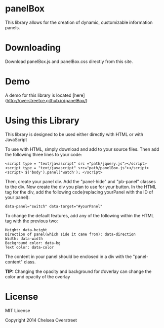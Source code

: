 panelBox
========

This library allows for the creation of dynamic, customizable information panels.

Downloading
============

Download panelBox.js and panelBox.css directly from this site.

Demo
=====

A demo for this library is located [here] (http://overstreetce.github.io/panelBox/)

Using this Library
===================

This library is designed to be used either directly with HTML or with JavaScript

To use with HTML, simply download and add to your source files. Then add the following three lines to your code:

    <script type = "text/javascript" src ="path/jquery.js"></script>
    <script type = "text/javascript" src="path/panelBox.js"></script>
    <script> $('body').panel('watch'); </script>

Then, create your panel div. Add the "panel-hide" and "pb-panel" classes to the div. Now create the div you plan to use for your button. In the HTML tag for the div, add the following code(replacing yourPanel with the ID of your panel):

    data-panel="switch" data-target="#yourPanel"
    
To change the default features, add any of the following within the HTML tag with the previous two:

    Height: data-height
    Direction of panel(which side it came from): data-direction
    Width: data-width
    Background color: data-bg
    Text color: data-color

The content in your panel should be enclosed in a div with the "panel-content" class.

**TIP:** Changing the opacity and background for #overlay can change the color and opacity of the overlay

License
=======

MIT License

Copyright 2014 Chelsea Overstreet
